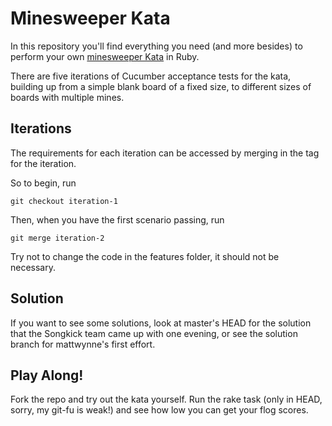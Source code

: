 # Minesweeper Kata

In this repository you'll find everything you need (and more besides) to perform your own [minesweeper Kata](http://codingdojo.org/cgi-bin/wiki.pl?KataMinesweeper) in Ruby.

There are five iterations of Cucumber acceptance tests for the kata, building up from a simple blank board of a fixed size, to different sizes of boards with multiple mines.


## Iterations

The requirements for each iteration can be accessed by merging in the tag for the iteration.

So to begin, run

    git checkout iteration-1
    
Then, when you have the first scenario passing, run

    git merge iteration-2
    
Try not to change the code in the features folder, it should not be necessary.


## Solution

If you want to see some solutions, look at master's HEAD for the solution that the Songkick team came up with one evening, or see the solution branch for mattwynne's first effort.


## Play Along!

Fork the repo and try out the kata yourself. Run the rake task (only in HEAD, sorry, my git-fu is weak!) and see how low you can get your flog scores.